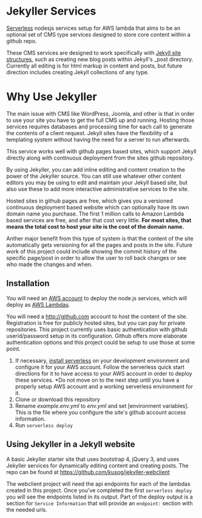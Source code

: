 # Jekyller Services
[Serverless](https://serverless.com/) nodesjs services setup for AWS lambda that aims to be an optional set of 
CMS type services designed to store core content within a github repo.

These CMS services are designed to work specifically with [Jekyll site structures](https://jekyllrb.com/), 
such as creating new blog posts within Jekyll's _post directory.  Currently all editing is for html markup 
in content and posts, but future direction includes creating Jekyll collections of any type.

# Why Use Jekyller
The main issue with CMS like WordPress, Joomla, and other is that in order to use your site you have to get the
full CMS up and running.  Hosting those services requires databases and processing time for each call to generate
the contents of a client request.  Jekyll sites have the flexibility of a templating system without having the need for
a server to run afterwards.

This service works well with github pages based sites, which support Jekyll directly along with 
continuous deployment from the sites github repository.  

By using Jekyller, you can add inline editing and content creation to the power of the Jekyller source.
You can still use whatever other content editors you may be using to edit and maintain your Jekyll based
site, but also use these to add more interactive administrative services to the site.  

Hosted sites in github pages are free, which gives you a versioned continuous deployment based 
website which can optionally have its own domain name you purchase.  The first 1 million calls
to Amazon Lambda based services are free, and after that cost very little.  **For most sites, that
means the total cost to host your site is the cost of the domain name.**  

Anther major benefit from this type of system is that the content of the site automatically gets versioning for
all the pages and posts in the site.  Future work of this project could include showing the commit history of
the specific page/post in order to allow the user to roll back changes or see who made the changes and when. 

## Installation
You will need an [AWS account](https://aws.amazon.com/) to deploy the node.js services, which will 
deploy as [AWS Lambdas](https://aws.amazon.com/lambda/).

You will need a http://github.com account to host the content of the site.  Registration is free
for publicly hosted sites, but you can pay for private repositories.  This project currently uses
basic authentication with github userid/password setup in its configuration.  Github offers
more elaborate authentication options and this project could be setup to use those at some point.

1. If necessary, [install serverless](https://serverless.com/framework/docs/getting-started/) on your development environment and configure it for your AWS account.  Follow the serverless quick start directions for it to have access to your
AWS account in order to deploy these services.  *Do not move on to the next step until you have a properly setup AWS account and a working serverless environment for it.
2. Clone or download this repository
3. Rename _example.env.yml_ to _env.yml_ and set [environment variables]. This is the file where you configure the site's github account access information.
4. Run `serverless deploy` 

## Using Jekyller in a Jekyll website
A basic Jekyller starter site that uses bootstrap 4, jQuery 3, and uses Jekyller services for dynamically
editing content and creating posts.  The repo can be found at https://github.com/kusog/jekyller-webclient

The webclient project will need the api endpoints for each of the lambdas created in this project.  Once
you've completed the first `serverless deploy` you will see the endpoints listed in its output.  Part of the 
deploy output is a section for `Service Information` that will provide an `endpoint:` section with the needed
urls.